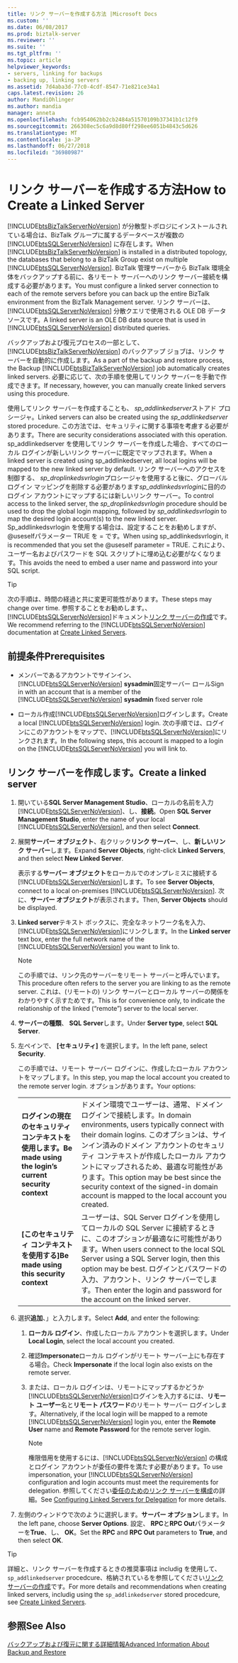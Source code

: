 ```yaml
---
title: リンク サーバーを作成する方法 |Microsoft Docs
ms.custom: ''
ms.date: 06/08/2017
ms.prod: biztalk-server
ms.reviewer: ''
ms.suite: ''
ms.tgt_pltfrm: ''
ms.topic: article
helpviewer_keywords:
- servers, linking for backups
- backing up, linking servers
ms.assetid: 7d4aba3d-77c0-4cdf-8547-71e821ce34a1
caps.latest.revision: 26
author: MandiOhlinger
ms.author: mandia
manager: anneta
ms.openlocfilehash: fcb954062bb2cb2484a51570109b37341b1c12f9
ms.sourcegitcommit: 266308ec5c6a9d8d80ff298ee6051b4843c5d626
ms.translationtype: MT
ms.contentlocale: ja-JP
ms.lasthandoff: 06/27/2018
ms.locfileid: "36980987"
---
```

# <a name="how-to-create-a-linked-server"></a><span data-ttu-id="35daa-102">リンク サーバーを作成する方法</span><span class="sxs-lookup"><span data-stu-id="35daa-102">How to Create a Linked Server</span></span>
<span data-ttu-id="35daa-103">[!INCLUDE[btsBizTalkServerNoVersion](../includes/btsbiztalkservernoversion-md.md)] が分散型トポロジにインストールされている場合は、BizTalk グループに属するデータベースが複数の [!INCLUDE[btsSQLServerNoVersion](../includes/btssqlservernoversion-md.md)] に存在します。</span><span class="sxs-lookup"><span data-stu-id="35daa-103">When [!INCLUDE[btsBizTalkServerNoVersion](../includes/btsbiztalkservernoversion-md.md)] is installed in a distributed topology, the databases that belong to a BizTalk Group exist on multiple [!INCLUDE[btsSQLServerNoVersion](../includes/btssqlservernoversion-md.md)].</span></span> <span data-ttu-id="35daa-104">BizTalk 管理サーバーから BizTalk 環境全体をバックアップする前に、各リモート サーバーへのリンク サーバー接続を構成する必要があります。</span><span class="sxs-lookup"><span data-stu-id="35daa-104">You must configure a linked server connection to each of the remote servers before you can back up the entire BizTalk environment from the BizTalk Management server.</span></span> <span data-ttu-id="35daa-105">リンク サーバーは、[!INCLUDE[btsSQLServerNoVersion](../includes/btssqlservernoversion-md.md)] 分散クエリで使用される OLE DB データ ソースです。</span><span class="sxs-lookup"><span data-stu-id="35daa-105">A linked server is an OLE DB data source that is used in [!INCLUDE[btsSQLServerNoVersion](../includes/btssqlservernoversion-md.md)] distributed queries.</span></span>  
  
 <span data-ttu-id="35daa-106">バックアップおよび復元プロセスの一部として、[!INCLUDE[btsBizTalkServerNoVersion](../includes/btsbiztalkservernoversion-md.md)] のバックアップ ジョブは、リンク サーバーを自動的に作成します。</span><span class="sxs-lookup"><span data-stu-id="35daa-106">As a part of the backup and restore process, the Backup [!INCLUDE[btsBizTalkServerNoVersion](../includes/btsbiztalkservernoversion-md.md)] job automatically creates linked servers.</span></span> <span data-ttu-id="35daa-107">必要に応じて、次の手順を使用してリンク サーバーを手動で作成できます。</span><span class="sxs-lookup"><span data-stu-id="35daa-107">If necessary, however, you can manually create linked servers using this procedure.</span></span>  
  
 <span data-ttu-id="35daa-108">使用してリンク サーバーを作成することも、 *sp_addlinkedserver*ストアド プロシージャ。</span><span class="sxs-lookup"><span data-stu-id="35daa-108">Linked servers can also be created using the *sp_addlinkedserver* stored procedure.</span></span> <span data-ttu-id="35daa-109">この方法では、セキュリティに関する事項を考慮する必要があります。</span><span class="sxs-lookup"><span data-stu-id="35daa-109">There are security considerations associated with this operation.</span></span> <span data-ttu-id="35daa-110">sp_addlinkedserver を使用してリンク サーバーを作成した場合、すべてのローカル ログインが新しいリンク サーバーに既定でマップされます。</span><span class="sxs-lookup"><span data-stu-id="35daa-110">When a linked server is created using sp_addlinkedserver, all local logins will be mapped to the new linked server by default.</span></span> <span data-ttu-id="35daa-111">リンク サーバーへのアクセスを制御する、 *sp_droplinkedsvrlogin*プロシージャを使用すると後に、グローバル ログイン マッピングを削除する必要があります*sp_addlinkedsvrlogin*に目的のログイン アカウントにマップするには新しいリンク サーバー。</span><span class="sxs-lookup"><span data-stu-id="35daa-111">To control access to the linked server, the *sp_droplinkedsvrlogin* procedure should be used to drop the global login mapping, followed by *sp_addlinkedsvrlogin* to map the desired login account(s) to the new linked server.</span></span> <span data-ttu-id="35daa-112">Sp_addlinkedsvrlogin を使用する場合は、設定することをお勧めしますが、@useselfパラメーター TRUE を = です。</span><span class="sxs-lookup"><span data-stu-id="35daa-112">When using sp_addlinkedsvrlogin, it is recommended that you set the @useself parameter = TRUE.</span></span> <span data-ttu-id="35daa-113">これにより、ユーザー名およびパスワードを SQL スクリプトに埋め込む必要がなくなります。</span><span class="sxs-lookup"><span data-stu-id="35daa-113">This avoids the need to embed a user name and password into your SQL script.</span></span>  

> [!TIP]
> <span data-ttu-id="35daa-114">次の手順は、時間の経過と共に変更可能性があります。</span><span class="sxs-lookup"><span data-stu-id="35daa-114">These steps may change over time.</span></span> <span data-ttu-id="35daa-115">参照することをお勧めします。、[!INCLUDE[btsSQLServerNoVersion](../includes/btssqlservernoversion-md.md)]ドキュメント[リンク サーバーの作成](https://docs.microsoft.com/sql/relational-databases/linked-servers/create-linked-servers-sql-server-database-engine)です。</span><span class="sxs-lookup"><span data-stu-id="35daa-115">We recommend referring to the [!INCLUDE[btsSQLServerNoVersion](../includes/btssqlservernoversion-md.md)] documentation at [Create Linked Servers](https://docs.microsoft.com/sql/relational-databases/linked-servers/create-linked-servers-sql-server-database-engine).</span></span>
  
## <a name="prerequisites"></a><span data-ttu-id="35daa-116">前提条件</span><span class="sxs-lookup"><span data-stu-id="35daa-116">Prerequisites</span></span>  
  
- <span data-ttu-id="35daa-117">メンバーであるアカウントでサインイン、 [!INCLUDE[btsSQLServerNoVersion](../includes/btssqlservernoversion-md.md)] **sysadmin**固定サーバー ロール</span><span class="sxs-lookup"><span data-stu-id="35daa-117">Sign in with an account that is a member of the [!INCLUDE[btsSQLServerNoVersion](../includes/btssqlservernoversion-md.md)] **sysadmin** fixed server role</span></span>  
  
- <span data-ttu-id="35daa-118">ローカル作成[!INCLUDE[btsSQLServerNoVersion](../includes/btssqlservernoversion-md.md)]ログインします。</span><span class="sxs-lookup"><span data-stu-id="35daa-118">Create a local [!INCLUDE[btsSQLServerNoVersion](../includes/btssqlservernoversion-md.md)] login.</span></span> <span data-ttu-id="35daa-119">次の手順では、ログインにこのアカウントをマップで、[!INCLUDE[btsSQLServerNoVersion](../includes/btssqlservernoversion-md.md)]にリンクされます。</span><span class="sxs-lookup"><span data-stu-id="35daa-119">In the following steps, this account is mapped to a login on the [!INCLUDE[btsSQLServerNoVersion](../includes/btssqlservernoversion-md.md)] you will link to.</span></span> 
  
## <a name="create-a-linked-server"></a><span data-ttu-id="35daa-120">リンク サーバーを作成します。</span><span class="sxs-lookup"><span data-stu-id="35daa-120">Create a linked server</span></span>
  
1. <span data-ttu-id="35daa-121">開いている**SQL Server Management Studio**、ローカルの名前を入力[!INCLUDE[btsSQLServerNoVersion](../includes/btssqlservernoversion-md.md)]、し、**接続**。</span><span class="sxs-lookup"><span data-stu-id="35daa-121">Open **SQL Server Management Studio**, enter the name of your local [!INCLUDE[btsSQLServerNoVersion](../includes/btssqlservernoversion-md.md)], and then select **Connect**.</span></span>  
  
2. <span data-ttu-id="35daa-122">展開**サーバー オブジェクト**、右クリック**リンク サーバー**、し、**新しいリンク サーバー**します。</span><span class="sxs-lookup"><span data-stu-id="35daa-122">Expand **Server Objects**, right-click **Linked Servers**, and then select **New Linked Server**.</span></span>  

   <span data-ttu-id="35daa-123">表示する**サーバー オブジェクト**をローカルでのオンプレミスに接続する[!INCLUDE[btsSQLServerNoVersion](../includes/btssqlservernoversion-md.md)]します。</span><span class="sxs-lookup"><span data-stu-id="35daa-123">To see **Server Objects**, connect to a local on-premises [!INCLUDE[btsSQLServerNoVersion](../includes/btssqlservernoversion-md.md)].</span></span> <span data-ttu-id="35daa-124">次に、**サーバー オブジェクト**が表示されます。</span><span class="sxs-lookup"><span data-stu-id="35daa-124">Then, **Server Objects** should be displayed.</span></span>
  
3. <span data-ttu-id="35daa-125">**Linked server**テキスト ボックスに、完全なネットワーク名を入力、[!INCLUDE[btsSQLServerNoVersion](../includes/btssqlservernoversion-md.md)]にリンクします。</span><span class="sxs-lookup"><span data-stu-id="35daa-125">In the **Linked server** text box, enter the full network name of the [!INCLUDE[btsSQLServerNoVersion](../includes/btssqlservernoversion-md.md)] you want to link to.</span></span>  
  
   > [!NOTE]
   >  <span data-ttu-id="35daa-126">この手順では、リンク先のサーバーをリモート サーバーと呼んでいます。</span><span class="sxs-lookup"><span data-stu-id="35daa-126">This procedure often refers to the server you are linking to as the remote server.</span></span> <span data-ttu-id="35daa-127">これは、(リモートの) リンク サーバーとローカル サーバーの関係をわかりやすく示すためです。</span><span class="sxs-lookup"><span data-stu-id="35daa-127">This is for convenience only, to indicate the relationship of the linked (“remote”) server to the local server.</span></span>  
  
4. <span data-ttu-id="35daa-128">**サーバーの種類**、 **SQL Server**します。</span><span class="sxs-lookup"><span data-stu-id="35daa-128">Under **Server type**, select **SQL Server**.</span></span>  
  
5. <span data-ttu-id="35daa-129">左ペインで、 **[セキュリティ]** を選択します。</span><span class="sxs-lookup"><span data-stu-id="35daa-129">In the left pane, select **Security**.</span></span> 

   <span data-ttu-id="35daa-130">この手順では、リモート サーバー ログインに、作成したローカル アカウントをマップします。</span><span class="sxs-lookup"><span data-stu-id="35daa-130">In this step, you map the local account you created to the remote server login.</span></span> <span data-ttu-id="35daa-131">オプションがあります。</span><span class="sxs-lookup"><span data-stu-id="35daa-131">Your options:</span></span> 
    
   | | | 
   |---|---|
   | <span data-ttu-id="35daa-132">**ログインの現在のセキュリティ コンテキストを使用します。**</span><span class="sxs-lookup"><span data-stu-id="35daa-132">**Be made using the login’s current security context**</span></span> | <span data-ttu-id="35daa-133">ドメイン環境でユーザーは、通常、ドメイン ログインで接続します。</span><span class="sxs-lookup"><span data-stu-id="35daa-133">In domain environments, users typically connect with their domain logins.</span></span> <span data-ttu-id="35daa-134">このオプションは、サインイン済みのドメイン アカウントのセキュリティ コンテキストが作成したローカル アカウントにマップされるため、最適な可能性があります。</span><span class="sxs-lookup"><span data-stu-id="35daa-134">This option may be best since the security context of the signed-in domain account is mapped to the local account you created.</span></span>|
   | <span data-ttu-id="35daa-135">**[このセキュリティ コンテキストを使用する]**</span><span class="sxs-lookup"><span data-stu-id="35daa-135">**Be made using this security context**</span></span> | <span data-ttu-id="35daa-136">ユーザーは、SQL Server ログインを使用してローカルの SQL Server に接続するときに、このオプションが最適なに可能性があります。</span><span class="sxs-lookup"><span data-stu-id="35daa-136">When users connect to the local SQL Server using a SQL Server login, then this option may be best.</span></span> <span data-ttu-id="35daa-137">ログインとパスワードの入力、アカウント、リンク サーバーでします。</span><span class="sxs-lookup"><span data-stu-id="35daa-137">Then enter the login and password for the account on the linked server.</span></span> |


6. <span data-ttu-id="35daa-138">選択**追加**、」と入力します。</span><span class="sxs-lookup"><span data-stu-id="35daa-138">Select **Add**, and enter the following:</span></span> 

   1. <span data-ttu-id="35daa-139">**ローカル ログイン**、作成したローカル アカウントを選択します。</span><span class="sxs-lookup"><span data-stu-id="35daa-139">Under **Local Login**, select the local account you created.</span></span> 
   2. <span data-ttu-id="35daa-140">確認**Impersonate**ローカル ログインがリモート サーバー上にも存在する場合。</span><span class="sxs-lookup"><span data-stu-id="35daa-140">Check **Impersonate** if the local login also exists on the remote server.</span></span> 
   3. <span data-ttu-id="35daa-141">または、ローカル ログインは、リモートにマップするかどうか[!INCLUDE[btsSQLServerNoVersion](../includes/btssqlservernoversion-md.md)]ログインを入力するには、**リモート ユーザー**名と**リモート パスワード**のリモート サーバー ログインします。</span><span class="sxs-lookup"><span data-stu-id="35daa-141">Alternatively, if the local login will be mapped to a remote [!INCLUDE[btsSQLServerNoVersion](../includes/btssqlservernoversion-md.md)] login you, enter the **Remote User** name and **Remote Password** for the remote server login.</span></span>  
  
      > [!NOTE]
      >  <span data-ttu-id="35daa-142">権限借用を使用するには、[!INCLUDE[btsSQLServerNoVersion](../includes/btssqlservernoversion-md.md)] の構成とログイン アカウントが委任の要件を満たす必要があります。</span><span class="sxs-lookup"><span data-stu-id="35daa-142">To use impersonation, your [!INCLUDE[btsSQLServerNoVersion](../includes/btssqlservernoversion-md.md)] configuration and login accounts must meet the requirements for delegation.</span></span> <span data-ttu-id="35daa-143">参照してください[委任のためのリンク サーバーを構成](https://msdn.microsoft.com/library/ms189580.aspx)の詳細。</span><span class="sxs-lookup"><span data-stu-id="35daa-143">See [Configuring Linked Servers for Delegation](https://msdn.microsoft.com/library/ms189580.aspx) for more details.</span></span>  

7. <span data-ttu-id="35daa-144">左側のウィンドウで次のように選択します。**サーバー オプション**します。</span><span class="sxs-lookup"><span data-stu-id="35daa-144">In the left pane, choose **Server Options**.</span></span> <span data-ttu-id="35daa-145">設定、 **RPC**と**RPC Out**パラメーターを**True**、し、 **OK**。</span><span class="sxs-lookup"><span data-stu-id="35daa-145">Set the **RPC** and **RPC Out** parameters to **True**, and then select **OK**.</span></span> 
 
> [!TIP]
> <span data-ttu-id="35daa-146">詳細と、リンク サーバーを作成するときの推奨事項は includig を使用して、 `sp_addlinkedserver` procedcure、格納されているを参照してください[リンク サーバーの作成](https://docs.microsoft.com/sql/relational-databases/linked-servers/create-linked-servers-sql-server-database-engine)です。</span><span class="sxs-lookup"><span data-stu-id="35daa-146">For more details and recommendations when creating linked servers, includig using the `sp_addlinkedserver` stored procedcure, see [Create Linked Servers](https://docs.microsoft.com/sql/relational-databases/linked-servers/create-linked-servers-sql-server-database-engine).</span></span>

  
## <a name="see-also"></a><span data-ttu-id="35daa-147">参照</span><span class="sxs-lookup"><span data-stu-id="35daa-147">See Also</span></span>  
 [<span data-ttu-id="35daa-148">バックアップおよび復元に関する詳細情報</span><span class="sxs-lookup"><span data-stu-id="35daa-148">Advanced Information About Backup and Restore</span></span>](../core/advanced-information-about-backup-and-restore1.md)